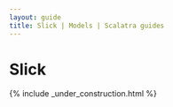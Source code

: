 ```yaml
---
layout: guide
title: Slick | Models | Scalatra guides
---
```


<div class="page-header">
  <h1>Slick</h1>
</div>

{% include _under_construction.html %}